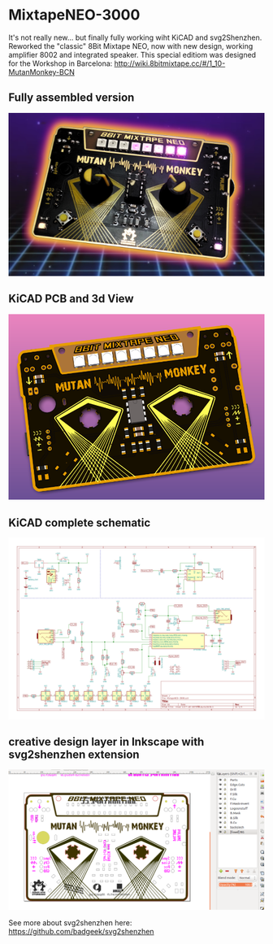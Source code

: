 # MixtapeNEO-3000
It's not really new... but finally fully working wiht KiCAD and svg2Shenzhen.
Reworked the "classic" 8Bit Mixtape NEO, now with new design, working amplifier 8002 and integrated speaker.
This special editiom was designed for the Workshop in Barcelona:
http://wiki.8bitmixtape.cc/#/1_10-MutanMonkey-BCN

## Fully assembled version

![](https://github.com/8BitMixtape/MutanMonkey_Mixtape3000/raw/master/photos/MutanMonkey_specialEdition_space.png)

## KiCAD PCB and 3d View

![](https://github.com/8BitMixtape/MutanMonkey_Mixtape3000/raw/master/photos/3d_mixtape_MutanMonkey.png)

## KiCAD complete schematic

![](https://github.com/8BitMixtape/MutanMonkey_Mixtape3000/raw/master/photos/schematics_v32.jpg)


## creative design layer in Inkscape with svg2shenzhen extension

![](https://github.com/8BitMixtape/MutanMonkey_Mixtape3000/raw/master/photos/inkscape_layers.png)

See more about svg2shenzhen here: https://github.com/badgeek/svg2shenzhen
